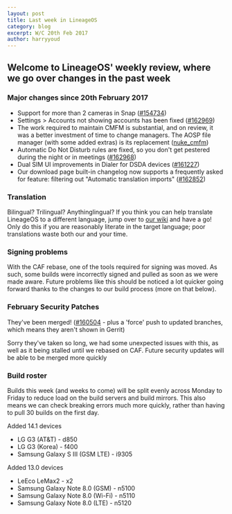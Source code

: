 ```yaml
---
layout: post
title: Last week in LineageOS
category: blog
excerpt: W/C 20th Feb 2017
author: harryyoud
---
```


## Welcome to LineageOS' weekly review, where we go over changes in the past week

### Major changes since 20th February 2017

* Support for more than 2 cameras in Snap ([#154734](https://review.lineageos.org/#/c/154734))
* Settings > Accounts not showing accounts has been fixed ([#162969](https://review.lineageos.org/#/c/162969))
* The work required to maintain CMFM is substantial, and on review, it was a better investment of time to change managers. The AOSP file manager (with some added extras) is its replacement ([nuke_cmfm](https://review.lineageos.org/#/q/topic:nuke_cmfm))
* Automatic Do Not Disturb rules are fixed, so you don't get pestered during the night or in meetings ([#162968](https://review.lineageos.org/#/c/162968))
* Dual SIM UI improvements in Dialer for DSDA devices ([#161227](https://review.lineageos.org/#/c/161227))
* Our download page built-in changelog now supports a frequently asked for feature: filtering out "Automatic translation imports" ([#162852](https://review.lineageos.org/#/c/162852))

### Translation

Bilingual? Trilingual? Anythinglingual?
If you think you can help translate LineageOS to a different language, jump over to [our wiki](https://wiki.lineageos.org/how-to/translate) and have a go!
Only do this if you are reasonably literate in the target language; poor translations waste both our and your time. 

### Signing problems

With the CAF rebase, one of the tools required for signing was moved. As such, some builds were incorrectly signed and pulled as soon as we were made aware.
Future problems like this should be noticed a lot quicker going forward thanks to the changes to our build process (more on that below). 

### February Security Patches

They've been merged! ([#160504](https://review.lineageos.org/#/c/160504/) - plus a 'force' push to updated branches, which means they aren't shown in Gerrit)

Sorry they've taken so long, we had some unexpected issues with this, as well as it being stalled until we rebased on CAF. 
Future security updates will be able to be merged more quickly

### Build roster

Builds this week (and weeks to come) will be split evenly across Monday to Friday to reduce load on the build servers and build mirrors.
This also means we can check breaking errors much more quickly, rather than having to pull 30 builds on the first day. 

Added 14.1 devices

* LG G3 (AT&T) - d850
* LG G3 (Korea) - f400
* Samsung Galaxy S III (GSM LTE) - i9305

Added 13.0 devices

* LeEco LeMax2 - x2
* Samsung Galaxy Note 8.0 (GSM) - n5100
* Samsung Galaxy Note 8.0 (Wi-Fi) - n5110
* Samsung Galaxy Note 8.0 (LTE) - n5120
